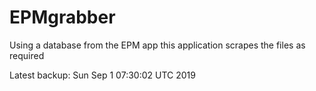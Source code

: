 # EPMgrabber
Using a database from the EPM app this application scrapes the files as required


Latest backup: Sun Sep 1 07:30:02 UTC 2019
